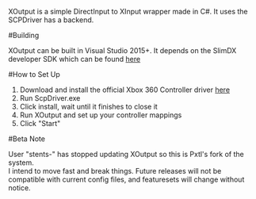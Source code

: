 XOutput is a simple DirectInput to XInput wrapper made in C#. It uses the SCPDriver has a backend.

#Building

XOutput can be built in Visual Studio 2015+. It depends on the SlimDX developer SDK which can be found [here](http://slimdx.org/)

#How to Set Up

1. Download and install the official Xbox 360 Controller driver [here](http://www.microsoft.com/hardware/en-us/d/xbox-360-controller-for-windows)
2. Run ScpDriver.exe
3. Click install, wait until it finishes to close it
4. Run XOutput and set up your controller mappings
5. Click "Start"

#Beta Note

User "stents-" has stopped updating XOutput so this is Pxtl's fork of the system.  
I intend to move fast and break things.  Future releases will not be compatible with current config files,
and featuresets will change without notice.